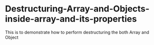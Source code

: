 # Destructuring-Array-and-Objects-inside-array-and-its-properties
This is to demonstrate how to perform destructuring the both Array and Object
